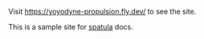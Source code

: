 Visit https://yoyodyne-propulsion.fly.dev/ to see the site.

This is a sample site for [spatula](https://jamesturk.github.io/spatula/) docs.
